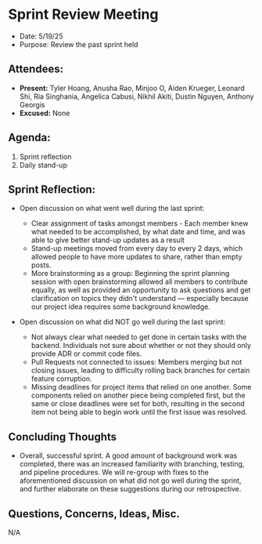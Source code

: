 # Sprint Review Meeting

- Date: 5/19/25
- Purpose: Review the past sprint held

## Attendees:

- **Present:** Tyler Hoang, Anusha Rao, Minjoo O, Aiden Krueger, Leonard Shi, Ria Singhania, Angelica Cabusi, Nikhil Akiti, Dustin Nguyen, Anthony Georgis
- **Excused:** None

## Agenda:

1. Sprint reflection
2. Daily stand-up

## Sprint Reflection:

- Open discussion on what went well during the last sprint:

  - Clear assignment of tasks amongst members - Each member knew what needed to be accomplished, by what date and time, and was able to give better stand-up updates as a result
  - Stand-up meetings moved from every day to every 2 days, which allowed people to have more updates to share, rather than empty posts.
  - More brainstorming as a group: Beginning the sprint planning session with open brainstorming allowed all members to contribute equally, as well as provided an opportunity to ask questions and get clarification on topics they didn't understand — especially because our project idea requires some background knowledge.

- Open discussion on what did NOT go well during the last sprint:
  - Not always clear what needed to get done in certain tasks with the backend. Individuals not sure about whether or not they should only provide ADR or commit code files.
  - Pull Requests not connected to issues: Members merging but not closing issues, leading to difficulty rolling back branches for certain feature corruption.
  - Missing deadlines for project items that relied on one another. Some components relied on another piece being completed first, but the same or close deadlines were set for both, resulting in the second item not being able to begin work until the first issue was resolved.

## Concluding Thoughts

- Overall, successful sprint. A good amount of background work was completed, there was an increased familiarity with branching, testing, and pipeline procedures. We will re-group with fixes to the aforementioned discussion on what did not go well during the sprint, and further elaborate on these suggestions during our retrospective.

## Questions, Concerns, Ideas, Misc.

N/A
